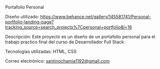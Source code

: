 Portafolio Personal

Diseño utilizado: https://www.behance.net/gallery/145581741/Personal-portfolio-landing-page?tracking_source=search_projects%7Cpersonal+portfolio&l=16

Descripción: Este proyecto es un diseño de un portafolio personal para el trabajo practico final del curso de Desarrollador Full Stack

Tecnologías utilizadas: HTML, CSS

Correo electrónico: santinochamia1192@gmail.com

